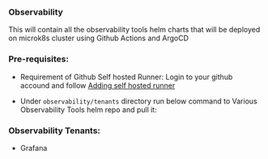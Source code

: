 ### Observability

This will contain all the observability tools helm charts that will be deployed on microk8s cluster using Github Actions and ArgoCD

### Pre-requisites:

- Requirement of Github Self hosted Runner: Login to your github accound and follow [Adding self hosted runner](https://docs.github.com/en/actions/hosting-your-own-runners/managing-self-hosted-runners/adding-self-hosted-runners?ref=goatreview.com)

- Under `observability/tenants` directory run below command to Various Observability Tools helm repo and pull it: 

### Observability Tenants:

- Grafana 

